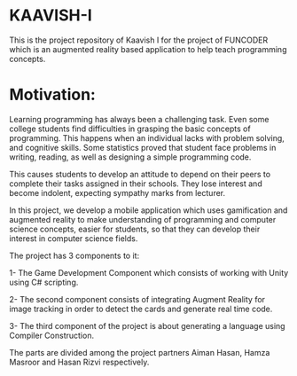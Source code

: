 # KAAVISH-I
This is the project repository of Kaavish I for the project of FUNCODER which is an augmented reality based application to help teach programming concepts.

# Motivation:
Learning programming has always been a challenging task. Even some college students find difficulties in grasping the basic concepts of programming. This happens when an individual lacks with problem solving, and cognitive skills. Some statistics proved that student face problems in writing, reading, as well as designing a simple programming code.

This causes students to develop an attitude to depend on their peers to complete their tasks assigned in their schools. They lose interest and become indolent, expecting sympathy marks from lecturer.

In this project, we develop a mobile application which uses gamification and augmented reality to make understanding of programming and computer science concepts, easier for students, so that they can develop their interest in computer science fields.




The project has 3 components to it:

1- The Game Development Component which consists of working with Unity using C# scripting.

2- The second component consists of integrating Augment Reality for image tracking in order to detect the cards and generate real time code.

3- The third component of the project is about generating a language using Compiler Construction.

The parts are divided among the project partners Aiman Hasan, Hamza Masroor and Hasan Rizvi respectively.


